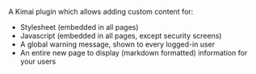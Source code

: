 
A Kimai plugin which allows adding custom content for:

- Stylesheet (embedded in all pages)
- Javascript (embedded in all pages, except security screens)
- A global warning message, shown to every logged-in user
- An entire new page to display (markdown formatted) information for your users
